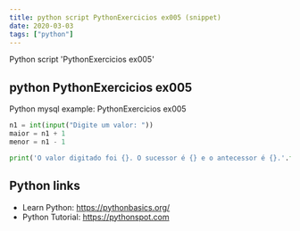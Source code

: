 ```yaml
---
title: python script PythonExercicios ex005 (snippet)
date: 2020-03-03
tags: ["python"]
---
```

Python script 'PythonExercicios ex005'


## python PythonExercicios ex005

Python mysql example: PythonExercicios ex005

```python
n1 = int(input("Digite um valor: "))
maior = n1 + 1
menor = n1 - 1

print('O valor digitado foi {}. O sucessor é {} e o antecessor é {}.'.format(n1, maior, menor))

```

## Python links

- Learn Python: https://pythonbasics.org/
- Python Tutorial: https://pythonspot.com
